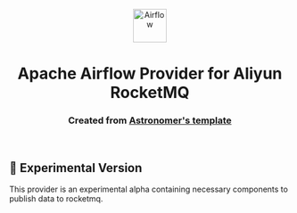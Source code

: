 <p align="center">
  <a href="https://www.airflow.apache.org">
    <img alt="Airflow" src="https://cwiki.apache.org/confluence/download/attachments/145723561/airflow_transparent.png?api=v2" width="60" />
  </a>
</p>
<h1 align="center">
  Apache Airflow Provider for Aliyun RocketMQ
</h1>
  <h3 align="center">
  Created from <a href="https://github.com/astronomer/airflow-provider-sample">Astronomer's template</a>
</h3>

<br/>

## 🧪 Experimental Version
This provider is an experimental alpha containing necessary components to publish data to rocketmq.
